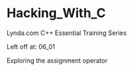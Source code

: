 # Hacking_With_C

Lynda.com C++ Essential Training Series

Left off at: 06_01

Exploring the assignment operator



